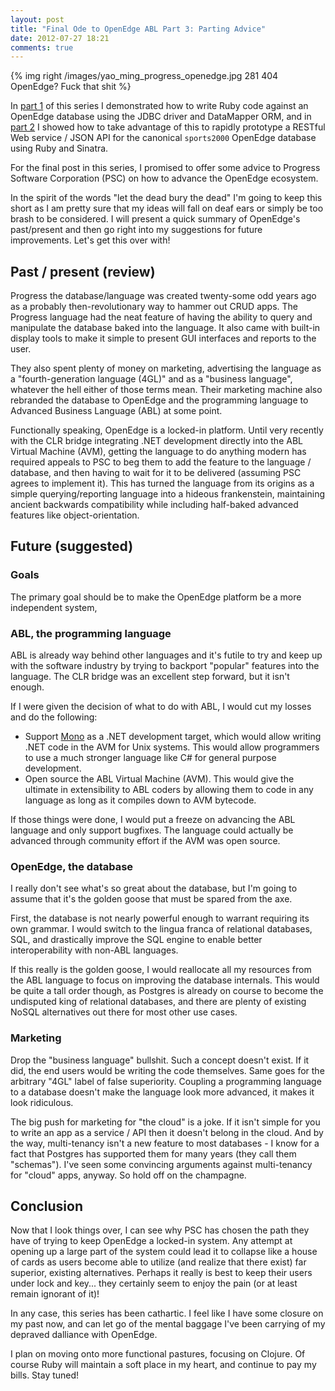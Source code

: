 ```yaml
---
layout: post
title: "Final Ode to OpenEdge ABL Part 3: Parting Advice"
date: 2012-07-27 18:21
comments: true
---
```


{% img right /images/yao_ming_progress_openedge.jpg 281 404 OpenEdge? Fuck that shit %}

In [part 1][1] of this series I demonstrated how to write Ruby code against an
OpenEdge
database using the JDBC driver and DataMapper ORM, and in [part 2][2] I
showed how to take advantage of this to rapidly prototype a RESTful Web
service / JSON API for the canonical `sports2000` OpenEdge database using
Ruby and Sinatra.

For the final post in this series, I promised to offer some advice to
Progress Software Corporation (PSC) on how to advance the OpenEdge ecosystem.

In the spirit of the words "let the dead bury the dead" I'm going to keep this
short as I am pretty sure that my ideas will fall on deaf ears or simply be
too brash to be considered.
I will present a quick
summary of OpenEdge's past/present and then go right into my suggestions for
future improvements.  Let's get this over with!

<!-- more -->

## Past / present (review)

Progress the database/language was created twenty-some odd years ago as a
probably then-revolutionary way to hammer out CRUD apps. The Progress
language had the neat feature of having the ability to query and
manipulate the database
baked into the language.  It also came with built-in display tools to make
it simple to present GUI interfaces and reports to the user.

They also spent plenty of money on marketing, advertising the language as
a "fourth-generation language (4GL)" and as a "business language", whatever
the hell either of those terms mean.  Their marketing machine also rebranded
the database to OpenEdge and the programming language to Advanced Business
Language (ABL) at some point.

Functionally speaking,
OpenEdge is a locked-in platform.  Until very recently with the CLR bridge
integrating .NET development directly into the ABL Virtual Machine (AVM),
getting the language to do anything modern has required appeals to PSC to beg
them to add the feature to the language / database, and then having to
wait for it to be delivered (assuming PSC agrees to implement it). This has
turned the language from its origins as a simple querying/reporting language
into a hideous frankenstein, maintaining ancient backwards compatibility
while including half-baked advanced features like object-orientation.

## Future (suggested)

### Goals

The primary goal should be to make the OpenEdge platform be a more independent
system,

### ABL, the programming language

ABL is already way behind other languages and it's futile to try and keep
up with the software industry by trying to backport "popular" features into the
language. The CLR bridge was an excellent step forward, but it isn't enough.

If I were given the decision of what to do with ABL, I would cut my losses and
do the following:

*  Support [Mono][1] as a .NET development target, which would allow writing
   .NET code in the AVM for Unix systems.  This would allow programmers to
   use a much stronger language like C# for general purpose development.
*  Open source the ABL Virtual Machine (AVM). This would give the ultimate in
   extensibility to ABL coders by allowing them to code in any language as
   long as it compiles down to AVM bytecode.

If those things were done, I would put a freeze on advancing the ABL language
and only support bugfixes.  The language could actually be advanced through
community effort if the AVM was open source.

### OpenEdge, the database

I really don't see what's so great about the database, but I'm going to assume
that it's the golden goose that must be spared from the axe.

First, the database is not nearly powerful enough to warrant requiring its
own grammar.  I would switch to the lingua franca of relational databases,
SQL, and drastically improve the SQL engine to enable better interoperability
with non-ABL languages.

If this really is the golden goose, I would reallocate all my resources from
the ABL language to focus on improving the database internals.  This would be
quite a tall order though, as Postgres is already on course to become the
undisputed king of relational databases, and there are plenty of existing
NoSQL alternatives out there for most other use cases.

### Marketing

Drop the "business language" bullshit. Such a concept doesn't exist. If it
did, the end users would be writing the code themselves.  Same goes for the
arbitrary "4GL" label of false superiority.  Coupling a programming language
to a database doesn't make the language look more advanced, it makes it look
ridiculous.

The big push for marketing for "the cloud" is a joke. If it isn't simple for
you to write an app as a service / API then it doesn't belong in the cloud.
And by the way, multi-tenancy isn't a new feature to most databases - I know
for a fact that Postgres has supported them for many years (they call them
"schemas").  I've seen some convincing arguments against multi-tenancy for
"cloud" apps, anyway.  So hold off on the champagne.

## Conclusion

Now that I look things over, I can see why PSC has chosen the path they have
of trying to keep OpenEdge a locked-in system.  Any attempt at opening up a
large part of the system could lead it to collapse like a house of cards as
users become able to utilize (and realize that there exist) far superior,
existing alternatives.  Perhaps it really is best to keep their users under
lock and key... they certainly seem to enjoy the pain (or at least remain
ignorant of it)!

In any case, this series has been cathartic.  I feel like I have some closure
on my past now, and can let go of the mental baggage I've been carrying of my
depraved dalliance with OpenEdge.

I plan on moving onto more functional pastures, focusing on Clojure. Of course
Ruby will maintain a soft place in my heart, and continue to pay my bills. Stay
tuned!

[1]: /final-ode-to-openedge-abl-part-1-a-ruby-adapter-is-born/
[2]: /final-ode-to-openedge-abl-part-2-ruby-helps-you-rest-easy/
[3]: http://mono-project.com
